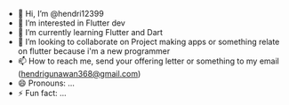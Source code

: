 - 👋 Hi, I’m @hendri12399
- 👀 I’m interested in Flutter dev
- 🌱 I’m currently learning Flutter and Dart
- 💞️ I’m looking to collaborate on Project making apps or something relate on flutter because i'm a new programmer
- 📫 How to reach me, send your offering letter or something to my email (hendrigunawan368@gmail.com)
- 😄 Pronouns: ...
- ⚡ Fun fact: ...

<!---
hendri12399/hendri12399 is a ✨ special ✨ repository because its `README.md` (this file) appears on your GitHub profile.
You can click the Preview link to take a look at your changes.
--->
